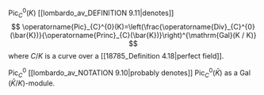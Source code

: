 $\operatorname{Pic}^0_C(K)$ [[lombardo_av_DEFINITION 9.11|denotes]] 
$$
\operatorname{Pic}_{C}^{0}(K)=\left(\frac{\operatorname{Div}_{C}^{0}(\bar{K})}{\operatorname{Princ}_{C}(\bar{K})}\right)^{\mathrm{Gal}(K / K)}
$$
where $C/K$ is a curve over a [[18785_Definition 4.18|perfect field]].

$\operatorname{Pic}^0_C$ [[lombardo_av_NOTATION 9.10|probably denotes]] $\operatorname{Pic}^0_C(\bar{K})$ as a $\operatorname{Gal}(\bar{K}/K)$-module.
